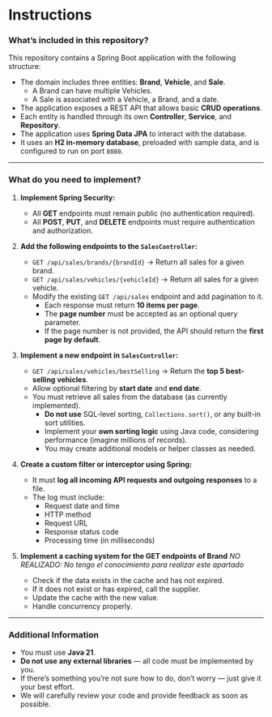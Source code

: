 # Instructions

### What’s included in this repository?
This repository contains a Spring Boot application with the following structure:

- The domain includes three entities: **Brand**, **Vehicle**, and **Sale**.
   - A Brand can have multiple Vehicles.
   - A Sale is associated with a Vehicle, a Brand, and a date.
- The application exposes a REST API that allows basic **CRUD operations**.
- Each entity is handled through its own **Controller**, **Service**, and **Repository**.
- The application uses **Spring Data JPA** to interact with the database.
- It uses an **H2 in-memory database**, preloaded with sample data, and is configured to run on port `8080`.

---

### What do you need to implement?

1. **Implement Spring Security:**
   - All **GET** endpoints must remain public (no authentication required).
   - All **POST**, **PUT**, and **DELETE** endpoints must require authentication and authorization.

2. **Add the following endpoints to the `SalesController`:**
   - `GET /api/sales/brands/{brandId}` → Return all sales for a given brand.
   - `GET /api/sales/vehicles/{vehicleId}` → Return all sales for a given vehicle.
   - Modify the existing `GET /api/sales` endpoint and add pagination to it.
     - Each response must return **10 items per page**.
     - The **page number** must be accepted as an optional query parameter.
     - If the page number is not provided, the API should return the **first page by default**.

3. **Implement a new endpoint in `SalesController`:**
   - `GET /api/sales/vehicles/bestSelling` → Return the **top 5 best-selling vehicles**.
   - Allow optional filtering by **start date** and **end date**.
   - You must retrieve all sales from the database (as currently implemented).
      - **Do not use** SQL-level sorting, `Collections.sort()`, or any built-in sort utilities.
      - Implement your **own sorting logic** using Java code, considering performance (imagine millions of records).
      - You may create additional models or helper classes as needed.

4. **Create a custom filter or interceptor using Spring:**
   - It must **log all incoming API requests and outgoing responses** to a file.
   - The log must include:
      - Request date and time
      - HTTP method
      - Request URL
      - Response status code
      - Processing time (in milliseconds)

5. **Implement a caching system for the GET endpoints of Brand**
   *NO REALIZADO: No tengo el conocimiento para realizar este apartado*
   - Check if the data exists in the cache and has not expired.
   - If it does not exist or has expired, call the supplier.
   - Update the cache with the new value.
   - Handle concurrency properly.

---

### Additional Information

- You must use **Java 21**.
- **Do not use any external libraries** — all code must be implemented by you.
- If there’s something you’re not sure how to do, don’t worry — just give it your best effort.
- We will carefully review your code and provide feedback as soon as possible.
 
